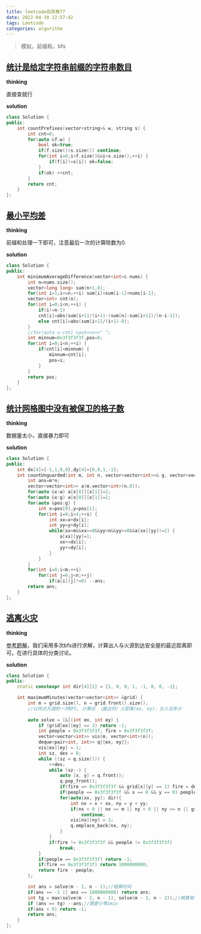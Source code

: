 ```yaml
---
title: leetcode双周赛77
date: 2022-04-30 22:57:42
tags: Leetcode
categories: algorithm
---
```


> 模拟，前缀和，bfs

<!--more-->

## [统计是给定字符串前缀的字符串数目](https://leetcode-cn.com/contest/biweekly-contest-77/problems/count-prefixes-of-a-given-string/)

**thinking**

直接查就行

**solution**

~~~C++
class Solution {
public:
    int countPrefixes(vector<string>& w, string s) {
        int cnt=0;
        for(auto &f:w) {
            bool ok=true;
            if(f.size()>s.size()) continue;
            for(int i=0;i<f.size()&&i<s.size();++i) {
                if(f[i]!=s[i]) ok=false;
            }
            if(ok) ++cnt;
        }
        return cnt;
    }
};
~~~

## [最小平均差](https://leetcode-cn.com/contest/biweekly-contest-77/problems/minimum-average-difference/)

**thinking**

前缀和处理一下即可，注意最后一次的计算除数为0.

**solution**

~~~C++
class Solution {
public:
    int minimumAverageDifference(vector<int>& nums) {
        int n=nums.size();
        vector<long long> sum(n+1,0);
        for(int i=1;i<=n;++i) sum[i]=sum[i-1]+nums[i-1];
        vector<int> cnt(n);
        for(int i=0;i<n;++i) {
            if(i!=n-1)
            cnt[i]=abs(sum[i+1]/(i+1)-(sum[n]-sum[i+1])/(n-i-1));
            else cnt[i]=abs(sum[i+1]/(i+1)-0);
        }
        //for(auto x:cnt) cout<<x<<" ";
        int minnum=0x3f3f3f3f,pos=0;
        for(int i=0;i<n;++i) {
            if(cnt[i]<minnum) {
                minnum=cnt[i];
                pos=i;
            }
        }
        return pos;
    }
};
~~~

##  [统计网格图中没有被保卫的格子数](https://leetcode-cn.com/contest/biweekly-contest-77/problems/count-unguarded-cells-in-the-grid/)

**thinking**

数据量太小，直接暴力即可

**solution**

~~~C++
class Solution {
public:
    int dx[4]={-1,1,0,0},dy[4]={0,0,1,-1};
    int countUnguarded(int m, int n, vector<vector<int>>& g, vector<vector<int>>& w) {
        int ans=m*n;
        vector<vector<int>> a(m,vector<int>(n,0));
        for(auto &x:w) a[x[0]][x[1]]=2;
        for(auto &x:g) a[x[0]][x[1]]=2;
        for(auto &pos:g) {
            int x=pos[0],y=pos[1];
            for(int i=0;i<4;++i) {
                int xx=x+dx[i];
                int yy=y+dy[i];
                while(xx<m&&xx>=0&&yy<n&&yy>=0&&a[xx][yy]!=2) {
                    a[xx][yy]=1;
                    xx+=dx[i];
                    yy+=dy[i];
                }
            }
        }
        for(int i=0;i<m;++i)
            for(int j=0;j<n;++j)
                if(a[i][j]!=0) --ans;
        return ans;
    }
};
~~~

## [逃离火灾](https://leetcode-cn.com/contest/biweekly-contest-77/problems/escape-the-spreading-fire/)

**thinking**

[参考题解](https://leetcode-cn.com/problems/escape-the-spreading-fire/solution/c-by-muriyatensei-cjq4/)，我们采用多次bfs进行求解，计算出人与火源到达安全屋的最近距离即可。在进行具体的分类讨论。

**solution**

~~~C++
class Solution {
public:
    static constexpr int dir[4][2] = {1, 0, 0, 1, -1, 0, 0, -1};

    int maximumMinutes(vector<vector<int>> &grid) {
        int m = grid.size(), n = grid.front().size();
        //以终点为源的一次BFS, 计算出 （最近的）火距离(ex, ey)，比人远多少
        
        auto solve = [&](int ex, int ey) {
            if (grid[ex][ey] == 2) return -1;
            int people = 0x3f3f3f3f, fire = 0x3f3f3f3f;
            vector<vector<int>> vis(m, vector<int>(n));
            deque<pair<int, int>> q{{ex, ey}};
            vis[ex][ey] = 1;
            int sz, des = 0;
            while ((sz = q.size())) {
                ++des;
                while (sz--) {
                    auto [x, y] = q.front();
                    q.pop_front();
                    if(fire == 0x3f3f3f3f && grid[x][y] == 1) fire = des;
                    if(people == 0x3f3f3f3f && x == 0 && y == 0) people = des;
                    for(auto[xx, yy]: dir){
                        int nx = x + xx, ny = y + yy;
                        if(nx < 0 || nx >= m || ny < 0 || ny >= n || grid[nx][ny] == 2 || vis[nx][ny] == 1)
                            continue;
                        vis[nx][ny] = 1;
                        q.emplace_back(nx, ny);
                    }
                }
                if(fire != 0x3f3f3f3f && people != 0x3f3f3f3f)
                    break;
            }
            if(people == 0x3f3f3f3f) return -1;
            if(fire == 0x3f3f3f3f) return 1000000000;
            return fire - people;
        };

        int ans = solve(m - 1, n - 1);//粗算时间
        if(ans == -1 || ans == 1000000000) return ans;
        int tg = max(solve(m - 2, n - 1), solve(m - 1, n - 2));//精算相等是否可行，即 提前出发判断
        if (ans == tg) --ans;//需要少等1min
        if(ans < 0) return -1;
        return ans;
    }
};
~~~

